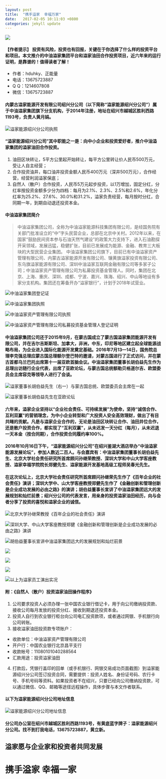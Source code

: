 ```yaml
---
layout: post
title:  "携手溢家  幸福万家"
date:   2017-02-05 10:11:03 +0800
categories: jekyll update
---
```

![](http://upload-images.jianshu.io/upload_images/2973308-8dbeb0401ed0f66d.jpeg?imageMogr2/auto-orient/strip%7CimageView2/2/w/1240)

#### 【作者提示】 投资有风险，投资也有回报，关键在于你选择了什么样的投资平台和项目。本文推介的中油溢家集团平台和溢家油田合作投资项目，近六年来的运行证明，是靠谱的！值得读者了解！

* 作者：hduhky、正能量
* 电话：13675723887
* Q Q：1214607808
* 微信：13675723887

#### 内蒙古溢家能源开发有限公司绍兴分公司（以下简称“溢家能源绍兴分公司”）属于中油溢家集团旗下分支机构，于2014年注册，地址在绍兴市越城区胜利西路1193号，负责人黄月娟。

![溢家能源绍兴分公司执照](http://upload-images.jianshu.io/upload_images/2973308-5b7d88c83b5e8ebc.jpg?imageMogr2/auto-orient/strip%7CimageView2/2/w/1240)

#### “溢家能源绍兴分公司”其中职能之一是：向中小企业和投资爱好者，推介中油溢家集团的溢家油田合作投资。
1. 油田区块转让，5平方公里起开始转让，每平方公里转让价人民币500万元，受让人自主经营；
2. 合作投资油井，每口油井投资金额人民币400万元（深井500万元），合作经营，经营利润溢家保底；
3. 自然人（散户）合作投资，人民币5万元起步投资，以1万增加，固定分红，分红率按投资金额多少分为四档：每月为2.1%、2.3%、2.5%和2.6%，年化分红率为25.2%、27.6%、30.0%和31.2%，溢家负责经营，每月按时分红，合同期一年，到期自动退还投资本金。


#### 中油溢家集团简介
> 中油溢家集团公司，全称为中油溢家能源科技集团有限公司，是经国务院有关部门批准设立的“中”字头民营企业，总部在北京中关村。2012年以来，在国家“鼓励民间资本参与石油天然气建设”的政策大力支持下，进入石油勘探开采领域，发展迅猛，稳健扩张，目前已发展成为能源、金融、教育三大板块的大型民营企业集团。
中油溢家集团公司旗下，目前已有中油溢家资产管理有限公司、内蒙古溢家能源开发有限公司、镶黄旗溢家投资有限公司、东乌旗溢家能源有限公司、深圳中油溢家互联网金融有限公司等多家子公司；中油溢家资产管理有限公司为私募投资基金管理人。同时，集团在北京、上海、重庆、深圳、成都、宁波、嘉兴、珠海、绍兴、中山等地设有多家分支机构。集团还在筹备开办“溢家银行”，计划于2018年试营业。

![中油溢家集团登记证
](http://upload-images.jianshu.io/upload_images/2973308-1ab27afa43d1d828.jpg?imageMogr2/auto-orient/strip%7CimageView2/2/w/1240)

![中油溢家集团执照](http://upload-images.jianshu.io/upload_images/2973308-f49f4beb8a75f27c.jpg?imageMogr2/auto-orient/strip%7CimageView2/2/w/1240)

![中油溢家资产管理有限公司执照](http://upload-images.jianshu.io/upload_images/2973308-ccc466f0a42dcbc6.jpg?imageMogr2/auto-orient/strip%7CimageView2/2/w/1240)

![中油溢家资产管理有限公司私募投资基金管理人登记证明](http://upload-images.jianshu.io/upload_images/2973308-82dd350b117afc98.jpg?imageMogr2/auto-orient/strip%7CimageView2/2/w/1240)

#### 中油溢家集团公司还于2015年9月，在蒙古国成立了蒙古国溢家集团能源开发有限公司，并在吉尔吉斯斯坦、加拿大，非洲，中东，印尼等地区建立起全球能源战略布局，为企业进入国际化能源开发奠定基础。2016年7月13—14日，国务院总理李克强总理应蒙古国总理额尔登巴特的邀请，对蒙古国进行了正式访问，并在蒙古首都乌兰巴托出席第十一届亚欧首脑会议。中油溢家集团董事长胡伯益先生作为总理出访随行企业代表，出席了亚欧论坛，与蒙古国总统额勒贝格道尔吉、欧盟委员会主席容克等领导人进行了会谈。

![溢家董事长胡伯益先生（右一）与蒙古国总统、欧盟委员会主席在一起](http://upload-images.jianshu.io/upload_images/2973308-53062db108fc5a24.jpg?imageMogr2/auto-orient/strip%7CimageView2/2/w/1240)

![溢家董事长胡伯益先生在亚欧论坛](http://upload-images.jianshu.io/upload_images/2973308-994f51cec84e8336.jpg?imageMogr2/auto-orient/strip%7CimageView2/2/w/1240)

#### 六年来，溢家企业坚持以“企业社会责任、可持续发展”为使命，坚持“诚信合作、互利双赢”的营销理念，为中小企业转型和广大投资人安全高效理财，做出了有目共睹的贡献。凡是与溢家企业合作的，无论是油田区块转让合作、油田井位合作，还是散户投资合作，都实现了“互利双赢”，从未迟发一天分红（每月），从未迟退一天本金（按合同期），合作投资合同履约率100%。

#### 2016年10月16日下午，“溢家能源绍兴分公司”在绍兴鉴湖大酒店举办“中油溢家能源发展论坛”，参加人数近二百人。与会嘉宾有：中油溢家集团董事长胡伯益先生、北京大学社会责任研究所首席顾问孙继荣教授、深圳大学和中山大学客座教授、溢家幸福学院院长郑健先生、溢家能源开发基地高级工程师吴春光先生。

#### 在这次论坛上，北京大学社会责任研究所首席顾问孙继荣先生作了《百年企业的社会责任》演讲；深圳大学中、山大学客座教授郑健先生作了《金融创新和管理创新是企业成功发展的必由之路》的演讲；胡伯益董事长宣讲了中油溢家集团远大的发展规划和灿烂前景；绍兴分公司的代表发言，用亲身的投资溢家油田经历，向与会者分享了投资的喜悦和溢家企业的诚信。

![北京大学孙继荣教授《百年企业的社会责任》演讲](http://upload-images.jianshu.io/upload_images/2973308-e744016602bbef43.jpg?imageMogr2/auto-orient/strip%7CimageView2/2/w/1240)

![深圳大学、中山大学客座教授郑健《金融创新和管理创新是企业成功发展的必由之路》演讲](http://upload-images.jianshu.io/upload_images/2973308-7ac8d7a12242994d.jpg?imageMogr2/auto-orient/strip%7CimageView2/2/w/1240)

![胡伯益董事长宣讲中油溢家集团远大的发展规划和灿烂前景](http://upload-images.jianshu.io/upload_images/2973308-6d56e848d1b25b56.jpg?imageMogr2/auto-orient/strip%7CimageView2/2/w/1240)

![](http://upload-images.jianshu.io/upload_images/2973308-4f60bbdf2634125d.jpg?imageMogr2/auto-orient/strip%7CimageView2/2/w/1240)

![](http://upload-images.jianshu.io/upload_images/2973308-9aeadde1d4c1521a.jpg?imageMogr2/auto-orient/strip%7CimageView2/2/w/1240)

![](http://upload-images.jianshu.io/upload_images/2973308-a323f2e6481f9c15.jpg?imageMogr2/auto-orient/strip%7CimageView2/2/w/1240)

![以上为溢家员工演出实况](http://upload-images.jianshu.io/upload_images/2973308-f055a35821b569b6.jpg?imageMogr2/auto-orient/strip%7CimageView2/2/w/1240)

#### 附：《自然人（散户）投资溢家油田操作程序》
1. 公司要求投资人必须办理一张中国农业银行借记卡，用于向公司缴纳投资款、接收公司每月发放的投资分红、接收到期退还投资本金。
2. 投资人自行到农业银行柜台向公司电汇投资款项，或者通过网银、手机银行向公司转账。
3. 接收溢家油田投资款专项账户：
* 收款单位：中油溢家资产管理有限公司
* 开户行：中国农业银行北京昌平支行
* 收款帐号：11080101040288564
* 汇款用途：投资溢家油田
4. 打款后，凭银行盖印的回单（或手机银行、网银交易成功页面截图）到溢家能源绍兴分公司签订投资合同，需要提供：投资人姓名、身份证号码、农行卡号、手机号码等资料。如果投资者不在绍兴，只要已经向公司缴纳投资款，可以通过微信、QQ、邮箱等途径远程操作，具体步骤与本文作者联系。

#### 以下为溢家能源绍兴分公司地址信息

![溢家能源绍兴分公司地址信息](http://upload-images.jianshu.io/upload_images/2973308-42d48ce7a30a3af0.png?imageMogr2/auto-orient/strip%7CimageView2/2/w/1240)

#### 分公司办公室在绍兴市越城区胜利西路1193号，有黄底蓝字牌子：溢家能源绍兴分公司。找不到打我电话，13675723887，黄立新。

## 溢家愿与企业家和投资者共同发展

# 携手溢家 幸福一家
